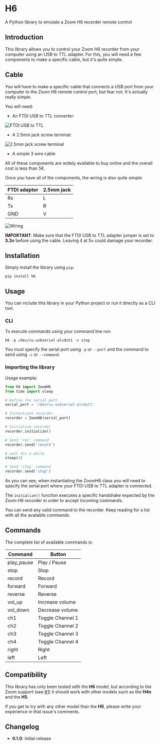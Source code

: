 # H6

A Python library to emulate a Zoom H6 recorder remote control

## Introduction

This library allows you to control your Zoom H6 recorder from your computer using an USB to TTL adapter.
For this, you will need a few components to make a specific cable, but it's quite simple.

## Cable

You will have to make a specific cable that connects a USB port from your computer to the Zoom H6 remote control port, but fear not. It's actually really simple.

You will need:

- An FTDI USB to TTL converter:

![FTDI USB to TTL](images/FT232RL-FTDI-USB-to-TTL.jpeg?raw=true "FTDI USB to TTL")

- A 2.5mm jack screw terminal:

![2.5mm jack screw terminal](images/2-5mm-Stereo-Jack.jpeg?raw=true "2.5mm jack screw terminal")

- A simple 3 wire cable

All of these components are widely available to buy online and the overall cost is less than 5€.

Once you have all of the components, the wiring is also quite simple:

| FTDI adapter | 2.5mm jack |
|--------------|------------|
| Rx           | L          |
| Tx           | R          |
| GND          | V          |

![Wiring](images/wiring.jpeg?raw=true "Wiring")

**IMPORTANT**: Make sure that the FTDI USB to TTL adapter jumper is set to **3.3v** before using the cable. Leaving it at 5v could damage your recorder.

## Installation

Simply install the library using `pip`:

`pip install h6`

## Usage

You can include this library in your Python project or run it directly as a CLI tool.

### CLI

To execute commands using your command line run:

`h6 -p /dev/cu.usbserial-alcdut1 -c stop`

You must specify the serial port using `-p` or `--port` and the command to send using `-c` or `--command`.

### Importing the library

Usage example:

``` python
from h6 import ZoomH6
from time import sleep

# Define the serial port
serial_port = '/dev/cu.usbserial-alcdut1'

# Instantiate recorder
recorder = ZoomH6(serial_port)

# Initialize recorder
recorder.initialize()

# Send 'rec' command
recorder.send('record')

# wait for a while
sleep(3)

# Send 'stop' command
recorder.send('stop')
```

As you can see, when instantiating the ZoomH6 class you will need to specify the serial port where your FTDI USB to TTL adapter is connected.

The `initialize()` function executes a specific handshake expected by the Zoom H6 recorder in order to accept incoming commands.

You can send any valid command to the recorder. Keep reading for a list with all the available commands.

## Commands

The complete list of available commands is:

| Command           | Button            |
|-------------------|-------------------|
| play_pause        | Play / Pause      |
| stop              | Stop              |
| record            | Record            |
| forward           | Forward           |
| reverse           | Reverse           |
| vol_up            | Increase volume   |
| vol_down          | Decrease volume   |
| ch1               | Toggle Channel 1  |
| ch2               | Toggle Channel 2  |
| ch3               | Toggle Channel 3  |
| ch4               | Toggle Channel 4  |
| right             | Right             |
| left              | Left              |

## Compatibility

This library has only been tested with the **H6** model, but according to the Zoom support (see [#1](https://github.com/mattogodoy/h6/issues/1)) it should work with other models such as the **H4n** and the **H5**.

If you get to try with any other model than the **H6**, please write your experience in that issue's comments.

## Changelog

- **0.1.0**: Initial release
